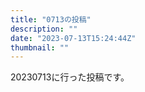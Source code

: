 ```yaml
---
title: "0713の投稿"
description: ""
date: "2023-07-13T15:24:44Z"
thumbnail: ""
---
```

20230713に行った投稿です。
<!--more-->
